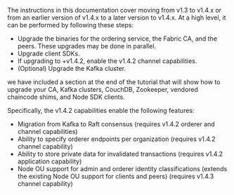 The instructions in this documentation cover moving from v1.3 to v1.4.x or from an earlier version of v1.4.x to a later version to v1.4.x.
At a high level, it can be performed by following these steps:

- Upgrade the binaries for the ordering service, the Fabric CA, and the peers. These upgrades may be done in parallel.
- Upgrade client SDKs.
- If upgrading to +v1.4.2, enable the v1.4.2 channel capabilities.
- (Optional) Upgrade the Kafka cluster.

we have included a section at the end of the tutorial that will show how to upgrade your CA, Kafka clusters, CouchDB, Zookeeper, vendored chaincode shims, and Node SDK clients.


Specifically, the v1.4.2 capabilities enable the following features:
- Migration from Kafka to Raft consensus (requires v1.4.2 orderer and channel capabilities)
- Ability to specify orderer endpoints per organization (requires v1.4.2 channel capability)
- Ability to store private data for invalidated transactions (requires v1.4.2 application capability)
- Node OU support for admin and orderer identity classifications (extends the existing Node OU support for clients and peers) (requires v1.4.3 channel capability)
